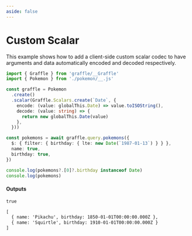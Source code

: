 ```yaml
---
aside: false
---
```


# Custom Scalar

This example shows how to add a client-side custom scalar codec to
have arguments and data automatically encoded and decoded respectively.

<!-- dprint-ignore-start -->
```ts twoslash
import { Graffle } from 'graffle/__Graffle'
import { Pokemon } from './pokemon/__.js'

const graffle = Pokemon
  .create()
  .scalar(Graffle.Scalars.create(`Date`, {
    encode: (value: globalThis.Date) => value.toISOString(),
    decode: (value: string) => {
      return new globalThis.Date(value)
    },
  }))

const pokemons = await graffle.query.pokemons({
  $: { filter: { birthday: { lte: new Date(`1987-01-13`) } } },
  name: true,
  birthday: true,
})

console.log(pokemons?.[0]?.birthday instanceof Date)
console.log(pokemons)
```
<!-- dprint-ignore-end -->

#### Outputs

<!-- dprint-ignore-start -->
```txt
true
```
<!-- dprint-ignore-end -->
<!-- dprint-ignore-start -->
```txt
[
  { name: 'Pikachu', birthday: 1850-01-01T00:00:00.000Z },
  { name: 'Squirtle', birthday: 1910-01-01T00:00:00.000Z }
]
```
<!-- dprint-ignore-end -->
